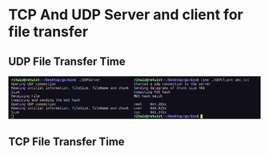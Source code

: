 # TCP And UDP Server and client for file transfer

## UDP File Transfer Time
![](./UDPFileTransferTiming.png)

## TCP File Transfer Time
![]()